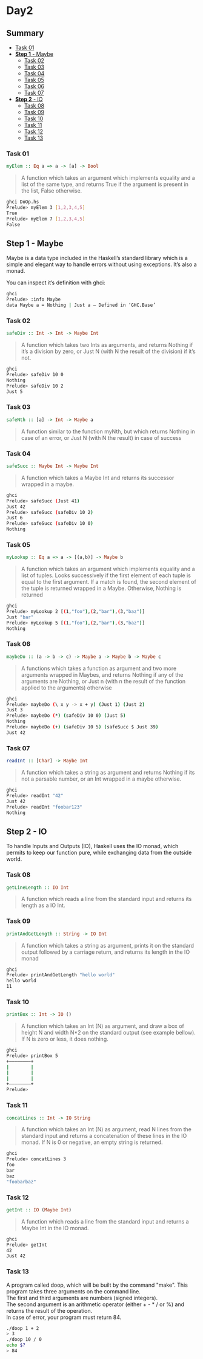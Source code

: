 # Day2

## Summary

  - [Task 01](#task-01)
  - [**Step 1** - Maybe](#step-1---maybe)
    - [Task 02](#task-02)
    - [Task 03](#task-03)
    - [Task 04](#task-04)
    - [Task 05](#task-05)
    - [Task 06](#task-06)
    - [Task 07](#task-07)
  - [**Step 2** - IO](#step-2---io)
    - [Task 08](#task-08)
    - [Task 09](#task-09)
    - [Task 10](#task-10)
    - [Task 11](#task-11)
    - [Task 12](#task-12)
    - [Task 13](#task-13)
  

### Task 01

```hs
myElem :: Eq a => a -> [a] -> Bool
```

> A function which takes an argument which implements equality and a list of the same type, and returns True if the argument is present in the list, False otherwise.

```bash
ghci DoOp.hs
Prelude> myElem 3 [1,2,3,4,5]
True
Prelude> myElem 7 [1,2,3,4,5]
False
```

## **Step 1** - Maybe
Maybe is a data type included in the Haskell’s standard library which is a simple and elegant way to handle errors without using exceptions. It’s also a monad.  

You can inspect it’s definition with ghci:
```bash
ghci
Prelude> :info Maybe
data Maybe a = Nothing | Just a – Defined in ‘GHC.Base’
```

### Task 02

```hs
safeDiv :: Int -> Int -> Maybe Int
```

> A function which takes two Ints as arguments, and returns Nothing if it’s a division by zero, or Just N (with N the result of the division) if it’s not.

```bash
ghci
Prelude> safeDiv 10 0
Nothing
Prelude> safeDiv 10 2
Just 5
```

### Task 03

```hs
safeNth :: [a] -> Int -> Maybe a
```

> A function similar to the function myNth, but which returns Nothing in case of an error, or Just N (with N
the result) in case of success

### Task 04

```hs
safeSucc :: Maybe Int -> Maybe Int
```

> A function which takes a Maybe Int and returns its successor wrapped in a maybe.

```bash
ghci
Prelude> safeSucc (Just 41)
Just 42
Prelude> safeSucc (safeDiv 10 2)
Just 6
Prelude> safeSucc (safeDiv 10 0)
Nothing
```

### Task 05

```hs
myLookup :: Eq a => a -> [(a,b)] -> Maybe b
```

> A function which takes an argument which implements equality and a list of tuples. Looks successively if the first element of each tuple is equal to the first argument. If a match is found, the second element of the tuple is returned wrapped in a Maybe. Otherwise, Nothing is returned

```bash
ghci
Prelude> myLookup 2 [(1,"foo"),(2,"bar"),(3,"baz")]
Just "bar"
Prelude> myLookup 5 [(1,"foo"),(2,"bar"),(3,"baz")]
Nothing
```

### Task 06

```hs
maybeDo :: (a -> b -> c) -> Maybe a -> Maybe b -> Maybe c
```

> A functions which takes a function as argument and two more arguments wrapped in Maybes, and returns Nothing if any of the arguments are Nothing, or Just n (with n the result of the function applied to the arguments) otherwise

```bash
ghci
Prelude> maybeDo (\ x y -> x + y) (Just 1) (Just 2)
Just 3
Prelude> maybeDo (*) (safeDiv 10 0) (Just 5)
Nothing
Prelude> maybeDo (+) (safeDiv 10 5) (safeSucc $ Just 39)
Just 42
```

### Task 07

```hs
readInt :: [Char] -> Maybe Int
```

> A function which takes a string as argument and returns Nothing if its not a parsable number, or an Int
wrapped in a maybe otherwise.

```bash
ghci
Prelude> readInt "42"
Just 42
Prelude> readInt "foobar123"
Nothing
```

## **Step 2** - IO
To handle Inputs and Outputs (IO), Haskell uses the IO monad, which permits to keep our function pure,
while exchanging data from the outside world.  

### Task 08

```hs
getLineLength :: IO Int
```

> A function which reads a line from the standard input and returns its length as a IO Int.

### Task 09

```hs
printAndGetLength :: String -> IO Int
```

> A function which takes a string as argument, prints it on the standard output followed by a carriage return, and returns its length in the IO monad

```bash
ghci
Prelude> printAndGetLength "hello world"
hello world
11
```

### Task 10

```hs
printBox :: Int -> IO ()
```

> A function which takes an Int (N) as argument, and draw a box of height N and width N*2 on the standard output (see example bellow). If N is zero or less, it does nothing.

```bash
ghci
Prelude> printBox 5
+––––––––+
|        |
|        |
|        |
+––––––––+
Prelude>
```

### Task 11

```hs
concatLines :: Int -> IO String
```

> A function which takes an Int (N) as argument, read N lines from the standard input and returns a concatenation of these lines in the IO monad. If N is 0 or negative, an empty string is returned.

```bash
ghci
Prelude> concatLines 3
foo
bar
baz
"foobarbaz"
```

### Task 12

```hs
getInt :: IO (Maybe Int)
```

> A function which reads a line from the standard input and returns a Maybe Int in the IO monad.

```bash
ghci
Prelude> getInt
42
Just 42
```

### Task 13

A program called doop, which will be built by the command "make".
This program takes three arguments on the command line.  
The first and third arguments are numbers (signed integers).  
The second argument is an arithmetic operator (either + - * / or %) and returns the result of the operation.  
In case of error, your program must return 84.

> 

```bash
./doop 1 + 2
> 3
./doop 10 / 0
echo $?
> 84
```